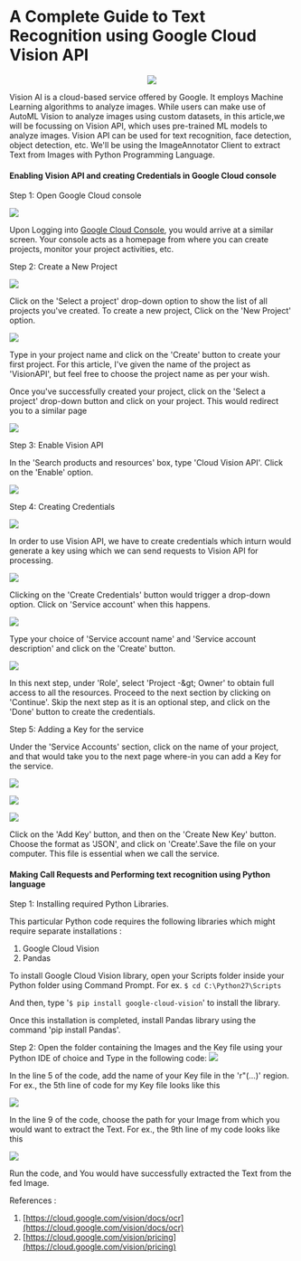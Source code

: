# A Complete Guide to Text Recognition using Google Cloud Vision API

<p align="center">
  <img src="https://github.com/ILAN-Solutions/Text-Recognition-using-Google-Cloud-Vision-API/blob/master/Images/img0.png">
</p>

Vision AI is a cloud-based service offered by Google. It employs Machine Learning algorithms to analyze images. While users can make use of AutoML Vision to analyze images using custom datasets, in this article,we will be focussing on Vision API, which uses pre-trained ML models to analyze images. Vision API can be used for text recognition, face detection, object detection, etc. We&#39;ll be using the ImageAnnotator Client to extract Text from Images with Python Programming Language.

#### Enabling Vision API and creating Credentials in Google Cloud console

Step 1: Open Google Cloud console

![](https://github.com/ILAN-Solutions/Text-Recognition-using-Google-Cloud-Vision-API/blob/master/Images/img1.png)

Upon Logging into [Google Cloud Console](https://console.cloud.google.com/), you would arrive at a similar screen. Your console acts as a homepage from where you can create projects, monitor your project activities, etc.

Step 2: Create a New Project

![](https://github.com/ILAN-Solutions/Text-Recognition-using-Google-Cloud-Vision-API/blob/master/Images/img2.png)

Click on the &#39;Select a project&#39; drop-down option to show the list of all projects you&#39;ve created. To create a new project, Click on the &#39;New Project&#39; option.

![](https://github.com/ILAN-Solutions/Text-Recognition-using-Google-Cloud-Vision-API/blob/master/Images/img3.png)

Type in your project name and click on the &#39;Create&#39; button to create your first project. For this article, I&#39;ve given the name of the project as &#39;VisionAPI&#39;, but feel free to choose the project name as per your wish.

Once you&#39;ve successfully created your project, click on the &#39;Select a project&#39; drop-down button and click on your project. This would redirect you to a similar page

![](https://github.com/ILAN-Solutions/Text-Recognition-using-Google-Cloud-Vision-API/blob/master/Images/img4.png)

Step 3: Enable Vision API

In the &#39;Search products and resources&#39; box, type &#39;Cloud Vision API&#39;. Click on the &#39;Enable&#39; option.

![](https://github.com/ILAN-Solutions/Text-Recognition-using-Google-Cloud-Vision-API/blob/master/Images/img5.png)

Step 4: Creating Credentials

![](https://github.com/ILAN-Solutions/Text-Recognition-using-Google-Cloud-Vision-API/blob/master/Images/img6.png)

In order to use Vision API, we have to create credentials which inturn would generate a key using which we can send requests to Vision API for processing.

![](https://github.com/ILAN-Solutions/Text-Recognition-using-Google-Cloud-Vision-API/blob/master/Images/img7.png)

Clicking on the &#39;Create Credentials&#39; button would trigger a drop-down option. Click on &#39;Service account&#39; when this happens.

![](https://github.com/ILAN-Solutions/Text-Recognition-using-Google-Cloud-Vision-API/blob/master/Images/img8.png)

Type your choice of &#39;Service account name&#39; and &#39;Service account description&#39; and click on the &#39;Create&#39; button.

![](https://github.com/ILAN-Solutions/Text-Recognition-using-Google-Cloud-Vision-API/blob/master/Images/img9.png)

In this next step, under &#39;Role&#39;, select &#39;Project -\&gt; Owner&#39; to obtain full access to all the resources. Proceed to the next section by clicking on &#39;Continue&#39;. Skip the next step as it is an optional step, and click on the &#39;Done&#39; button to create the credentials.

Step 5: Adding a Key for the service

Under the &#39;Service Accounts&#39; section, click on the name of your project, and that would take you to the next page where-in you can add a Key for the service.

![](https://github.com/ILAN-Solutions/Text-Recognition-using-Google-Cloud-Vision-API/blob/master/Images/img10.png)

![](https://github.com/ILAN-Solutions/Text-Recognition-using-Google-Cloud-Vision-API/blob/master/Images/img11.png)

![](https://github.com/ILAN-Solutions/Text-Recognition-using-Google-Cloud-Vision-API/blob/master/Images/img12.png)

Click on the &#39;Add Key&#39; button, and then on the &#39;Create New Key&#39; button. Choose the format as &#39;JSON&#39;, and click on &#39;Create&#39;.Save the file on your computer. This file is essential when we call the service.

#### Making Call Requests and Performing text recognition using Python language

Step 1: Installing required Python Libraries.

This particular Python code requires the following libraries which might require separate installations :

1. Google Cloud Vision
2. Pandas

To install Google Cloud Vision library, open your Scripts folder inside your Python folder using Command Prompt. 
For ex. `$ cd C:\Python27\Scripts`

And then, type &#39;`$ pip install google-cloud-vision`&#39; to install the library.

Once this installation is completed, install Pandas library using the command &#39;pip install Pandas&#39;.

Step 2: Open the folder containing the Images and the Key file using your Python IDE of choice and Type in the following code: ![](https://github.com/ILAN-Solutions/Text-Recognition-using-Google-Cloud-Vision-API/blob/master/Images/img13.png)

In the line 5 of the code, add the name of your Key file in the &#39;r&quot;(...)&#39; region. For ex., the 5th line of code for my Key file looks like this

![](https://github.com/ILAN-Solutions/Text-Recognition-using-Google-Cloud-Vision-API/blob/master/Images/img14.png)

In the line 9 of the code, choose the path for your Image from which you would want to extract the Text. For ex., the 9th line of my code looks like this

![](https://github.com/ILAN-Solutions/Text-Recognition-using-Google-Cloud-Vision-API/blob/master/Images/img15.png)

Run the code, and You would have successfully extracted the Text from the fed Image.

References :

1. [https://cloud.google.com/vision/docs/ocr](https://cloud.google.com/vision/docs/ocr)
2. [https://cloud.google.com/vision/pricing](https://cloud.google.com/vision/pricing)
